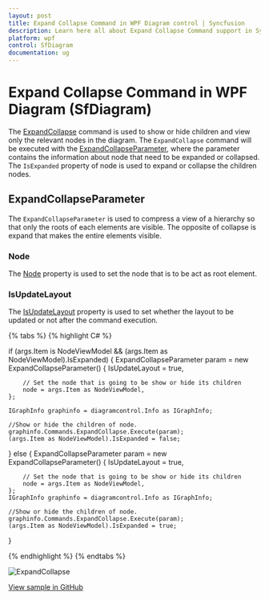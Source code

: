 ```yaml
---
layout: post
title: Expand Collapse Command in WPF Diagram control | Syncfusion
description: Learn here all about Expand Collapse Command support in Syncfusion WPF Diagram (SfDiagram) control and more.
platform: wpf
control: SfDiagram
documentation: ug
---
```


# Expand Collapse Command in WPF Diagram (SfDiagram)

The [ExpandCollapse](https://help.syncfusion.com/cr/wpf/Syncfusion.UI.Xaml.Diagram.IDiagramCommands.html#Syncfusion_UI_Xaml_Diagram_IDiagramCommands_ExpandCollapse) command is used to show or hide children and view only the relevant nodes in the diagram. The `ExpandCollapse` command will be executed with the [ExpandCollapseParameter](https://help.syncfusion.com/cr/wpf/Syncfusion.UI.Xaml.Diagram.ExpandCollapseParameter.html), where the parameter contains the information about node that need to be expanded or collapsed. The `IsExpanded` property of node is used to expand or collapse the children nodes. 

## ExpandCollapseParameter 

The `ExpandCollapseParameter` is used to compress a view of a hierarchy so that only the roots of each elements are visible. The opposite of collapse is expand that makes the entire elements visible.

### Node

The [Node](https://help.syncfusion.com/cr/wpf/Syncfusion.UI.Xaml.Diagram.ExpandCollapseParameter.html#Syncfusion_UI_Xaml_Diagram_ExpandCollapseParameter_Node) property is used to set the node that is to be act as root element.

### IsUpdateLayout

The [IsUpdateLayout](https://help.syncfusion.com/cr/wpf/Syncfusion.UI.Xaml.Diagram.ExpandCollapseParameter.html#Syncfusion_UI_Xaml_Diagram_ExpandCollapseParameter_IsUpdateLayout) property is used to set whether the layout to be updated or not after the command execution.

{% tabs %}
{% highlight C# %}

if (args.Item is NodeViewModel && (args.Item as NodeViewModel).IsExpanded)
{
    ExpandCollapseParameter param = new ExpandCollapseParameter()
    {
        IsUpdateLayout = true,

        // Set the node that is going to be show or hide its children
        node = args.Item as NodeViewModel,
    };

    IGraphInfo graphinfo = diagramcontrol.Info as IGraphInfo;

    //Show or hide the children of node.
    graphinfo.Commands.ExpandCollapse.Execute(param);
    (args.Item as NodeViewModel).IsExpanded = false;
}
else
{
    ExpandCollapseParameter param = new ExpandCollapseParameter()
    {
        IsUpdateLayout = true,

        // Set the node that is going to be show or hide its children
        node = args.Item as NodeViewModel,
    };
    IGraphInfo graphinfo = diagramcontrol.Info as IGraphInfo;

    //Show or hide the children of node.
    graphinfo.Commands.ExpandCollapse.Execute(param);
    (args.Item as NodeViewModel).IsExpanded = true;
}

{% endhighlight %}
{% endtabs %}


![ExpandCollapse](Commands_Images/Commands_img21.gif)


[View sample in GitHub](https://github.com/SyncfusionExamples/WPF-Diagram-Examples/tree/master/Samples/Commands/Expand%20and%20Collapse%20command)
